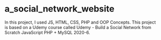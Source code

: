 # a_social_network_website
In this project, I used JS, HTML, CSS, PHP and OOP Concepts. 
This project is based on a Udemy course called Udemy - Build a Social Network from Scratch JavaScript PHP + MySQL 2020-6.
